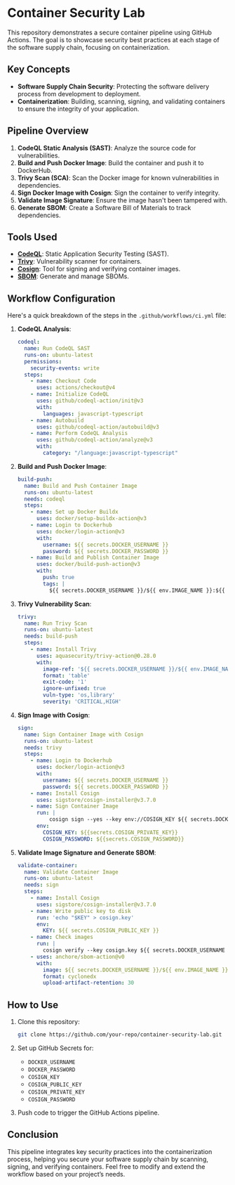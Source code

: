 # Container Security Lab

This repository demonstrates a secure container pipeline using GitHub Actions. The goal is to showcase security best practices at each stage of the software supply chain, focusing on containerization.

## Key Concepts

- **Software Supply Chain Security**: Protecting the software delivery process from development to deployment.
- **Containerization**: Building, scanning, signing, and validating containers to ensure the integrity of your application.

## Pipeline Overview

1. **CodeQL Static Analysis (SAST)**: Analyze the source code for vulnerabilities.
2. **Build and Push Docker Image**: Build the container and push it to DockerHub.
3. **Trivy Scan (SCA)**: Scan the Docker image for known vulnerabilities in dependencies.
4. **Sign Docker Image with Cosign**: Sign the container to verify integrity.
5. **Validate Image Signature**: Ensure the image hasn't been tampered with.
6. **Generate SBOM**: Create a Software Bill of Materials to track dependencies.

## Tools Used

- **[CodeQL](https://github.com/github/codeql-action)**: Static Application Security Testing (SAST).
- **[Trivy](https://github.com/aquasecurity/trivy-action)**: Vulnerability scanner for containers.
- **[Cosign](https://github.com/sigstore/cosign)**: Tool for signing and verifying container images.
- **[SBOM](https://github.com/anchore/sbom-action)**: Generate and manage SBOMs.

## Workflow Configuration

Here's a quick breakdown of the steps in the `.github/workflows/ci.yml` file:

1. **CodeQL Analysis**:
   ```yaml
   codeql:
     name: Run CodeQL SAST
     runs-on: ubuntu-latest
     permissions:
       security-events: write
     steps:
       - name: Checkout Code
         uses: actions/checkout@v4
       - name: Initialize CodeQL
         uses: github/codeql-action/init@v3
         with:
           languages: javascript-typescript
       - name: Autobuild
         uses: github/codeql-action/autobuild@v3
       - name: Perform CodeQL Analysis
         uses: github/codeql-action/analyze@v3
         with:
           category: "/language:javascript-typescript"
   ```

2. **Build and Push Docker Image**:
   ```yaml
   build-push:
     name: Build and Push Container Image
     runs-on: ubuntu-latest
     needs: codeql
     steps:
       - name: Set up Docker Buildx
         uses: docker/setup-buildx-action@v3
       - name: Login to Dockerhub
         uses: docker/login-action@v3
         with:
           username: ${{ secrets.DOCKER_USERNAME }}
           password: ${{ secrets.DOCKER_PASSWORD }}
       - name: Build and Publish Container Image
         uses: docker/build-push-action@v3
         with:
           push: true
           tags: |
             ${{ secrets.DOCKER_USERNAME }}/${{ env.IMAGE_NAME }}:${{ env.VERSION }}
   ```

3. **Trivy Vulnerability Scan**:
   ```yaml
   trivy:
     name: Run Trivy Scan
     runs-on: ubuntu-latest
     needs: build-push
     steps:
       - name: Install Trivy
         uses: aquasecurity/trivy-action@0.28.0
         with:
           image-ref: '${{ secrets.DOCKER_USERNAME }}/${{ env.IMAGE_NAME }}:${{ env.VERSION }}'
           format: 'table'
           exit-code: '1'
           ignore-unfixed: true
           vuln-type: 'os,library'
           severity: 'CRITICAL,HIGH'
   ```

4. **Sign Image with Cosign**:
   ```yaml
   sign:
     name: Sign Container Image with Cosign
     runs-on: ubuntu-latest
     needs: trivy
     steps:
       - name: Login to Dockerhub
         uses: docker/login-action@v3
         with:
           username: ${{ secrets.DOCKER_USERNAME }}
           password: ${{ secrets.DOCKER_PASSWORD }}
       - name: Install Cosign
         uses: sigstore/cosign-installer@v3.7.0
       - name: Sign Container Image
         run: |
             cosign sign --yes --key env://COSIGN_KEY ${{ secrets.DOCKER_USERNAME }}/${{ env.IMAGE_NAME }}:${{ env.VERSION }}
         env:
           COSIGN_KEY: ${{secrets.COSIGN_PRIVATE_KEY}}
           COSIGN_PASSWORD: ${{secrets.COSIGN_PASSWORD}}
   ```

5. **Validate Image Signature and Generate SBOM**:
   ```yaml
   validate-container:
     name: Validate Container Image
     runs-on: ubuntu-latest
     needs: sign
     steps:
       - name: Install Cosign
         uses: sigstore/cosign-installer@v3.7.0
       - name: Write public key to disk
         run: 'echo "$KEY" > cosign.key'
         env:
           KEY: ${{ secrets.COSIGN_PUBLIC_KEY }}
       - name: Check images
         run: |
           cosign verify --key cosign.key ${{ secrets.DOCKER_USERNAME }}/${{ env.IMAGE_NAME }}:${{ env.VERSION }}
       - uses: anchore/sbom-action@v0
         with:
           image: ${{ secrets.DOCKER_USERNAME }}/${{ env.IMAGE_NAME }}:${{ env.VERSION }}
           format: cyclonedx
           upload-artifact-retention: 30
   ```

## How to Use

1. Clone this repository:
   ```bash
   git clone https://github.com/your-repo/container-security-lab.git
   ```

2. Set up GitHub Secrets for:
   - `DOCKER_USERNAME`
   - `DOCKER_PASSWORD`
   - `COSIGN_KEY`
   - `COSIGN_PUBLIC_KEY`
   - `COSIGN_PRIVATE_KEY`
   - `COSIGN_PASSWORD`

3. Push code to trigger the GitHub Actions pipeline.

## Conclusion

This pipeline integrates key security practices into the containerization process, helping you secure your software supply chain by scanning, signing, and verifying containers. Feel free to modify and extend the workflow based on your project’s needs.
